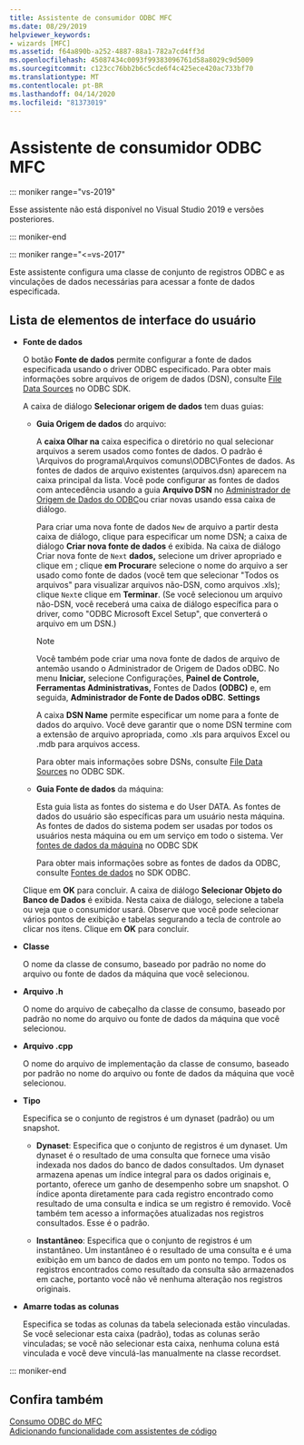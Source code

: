 ```yaml
---
title: Assistente de consumidor ODBC MFC
ms.date: 08/29/2019
helpviewer_keywords:
- wizards [MFC]
ms.assetid: f64a890b-a252-4887-88a1-782a7cd4ff3d
ms.openlocfilehash: 45087434c0093f99383096761d58a8029c9d5009
ms.sourcegitcommit: c123cc76bb2b6c5cde6f4c425ece420ac733bf70
ms.translationtype: MT
ms.contentlocale: pt-BR
ms.lasthandoff: 04/14/2020
ms.locfileid: "81373019"
---
```

# <a name="mfc-odbc-consumer-wizard"></a>Assistente de consumidor ODBC MFC

::: moniker range="vs-2019"

Esse assistente não está disponível no Visual Studio 2019 e versões posteriores.

::: moniker-end

::: moniker range="<=vs-2017"

Este assistente configura uma classe de conjunto de registros ODBC e as vinculações de dados necessárias para acessar a fonte de dados especificada.

## <a name="uielement-list"></a>Lista de elementos de interface do usuário

- **Fonte de dados**

  O botão **Fonte de dados** permite configurar a fonte de dados especificada usando o driver ODBC especificado. Para obter mais informações sobre arquivos de origem de dados (DSN), consulte [File Data Sources](/sql/odbc/reference/file-data-sources) no ODBC SDK.

  A caixa de diálogo **Selecionar origem de dados** tem duas guias:

  - **Guia Origem de dados** do arquivo:

     A **caixa Olhar na** caixa especifica o diretório no qual selecionar arquivos a serem usados como fontes de dados. O padrão é \Arquivos do programa\Arquivos comuns\ODBC\Fontes de dados. As fontes de dados de arquivo existentes (arquivos.dsn) aparecem na caixa principal da lista. Você pode configurar as fontes de dados com antecedência usando a guia **Arquivo DSN** no [Administrador de Origem de Dados do ODBC](/sql/odbc/admin/odbc-data-source-administrator)ou criar novas usando essa caixa de diálogo.

     Para criar uma nova fonte de dados `New` de arquivo a partir desta caixa de diálogo, clique para especificar um nome DSN; a caixa de diálogo **Criar nova fonte de dados** é exibida. Na caixa de diálogo Criar nova fonte de `Next` **dados,** selecione um driver apropriado e clique em ; clique **em Procurar**e selecione o nome do arquivo a ser usado como fonte de dados (você tem que selecionar "Todos os arquivos" para visualizar arquivos não-DSN, como arquivos .xls); clique `Next`e clique em **Terminar**. (Se você selecionou um arquivo não-DSN, você receberá uma caixa de diálogo específica para o driver, como "ODBC Microsoft Excel Setup", que converterá o arquivo em um DSN.)

     > [!NOTE]
     > Você também pode criar uma nova fonte de dados de arquivo de antemão usando o Administrador de Origem de Dados oDBC. No menu **Iniciar,** selecione Configurações, **Painel de Controle,** **Ferramentas Administrativas,** Fontes de Dados **(ODBC)** e, em seguida, **Administrador de Fonte de Dados oDBC**. **Settings**

     A caixa **DSN Name** permite especificar um nome para a fonte de dados do arquivo. Você deve garantir que o nome DSN termine com a extensão de arquivo apropriada, como .xls para arquivos Excel ou .mdb para arquivos access.

     Para obter mais informações sobre DSNs, consulte [File Data Sources](/sql/odbc/reference/file-data-sources) no ODBC SDK.

  - **Guia Fonte de dados** da máquina:

     Esta guia lista as fontes do sistema e do User DATA. As fontes de dados do usuário são específicas para um usuário nesta máquina. As fontes de dados do sistema podem ser usadas por todos os usuários nesta máquina ou em um serviço em todo o sistema. Ver [fontes de dados da máquina](/sql/odbc/reference/machine-data-sources) no ODBC SDK

     Para obter mais informações sobre as fontes de dados da ODBC, consulte [Fontes de dados](/sql/odbc/reference/data-sources) no SDK ODBC.

  Clique em **OK** para concluir. A caixa de diálogo **Selecionar Objeto do Banco de Dados** é exibida. Nesta caixa de diálogo, selecione a tabela ou veja que o consumidor usará. Observe que você pode selecionar vários pontos de exibição e tabelas segurando a tecla de controle ao clicar nos itens. Clique em **OK** para concluir.

- **Classe**

   O nome da classe de consumo, baseado por padrão no nome do arquivo ou fonte de dados da máquina que você selecionou.

- **Arquivo .h**

   O nome do arquivo de cabeçalho da classe de consumo, baseado por padrão no nome do arquivo ou fonte de dados da máquina que você selecionou.

- **Arquivo .cpp**

   O nome do arquivo de implementação da classe de consumo, baseado por padrão no nome do arquivo ou fonte de dados da máquina que você selecionou.

- **Tipo**

   Especifica se o conjunto de registros é um dynaset (padrão) ou um snapshot.

  - **Dynaset**: Especifica que o conjunto de registros é um dynaset. Um dynaset é o resultado de uma consulta que fornece uma visão indexada nos dados do banco de dados consultados. Um dynaset armazena apenas um índice integral para os dados originais e, portanto, oferece um ganho de desempenho sobre um snapshot. O índice aponta diretamente para cada registro encontrado como resultado de uma consulta e indica se um registro é removido. Você também tem acesso a informações atualizadas nos registros consultados. Esse é o padrão.

  - **Instantâneo**: Especifica que o conjunto de registros é um instantâneo. Um instantâneo é o resultado de uma consulta e é uma exibição em um banco de dados em um ponto no tempo. Todos os registros encontrados como resultado da consulta são armazenados em cache, portanto você não vê nenhuma alteração nos registros originais.

- **Amarre todas as colunas**

   Especifica se todas as colunas da tabela selecionada estão vinculadas. Se você selecionar esta caixa (padrão), todas as colunas serão vinculadas; se você não selecionar esta caixa, nenhuma coluna está vinculada e você deve vinculá-las manualmente na classe recordset.

::: moniker-end

## <a name="see-also"></a>Confira também

[Consumo ODBC do MFC](../../mfc/reference/adding-an-mfc-odbc-consumer.md)<br/>
[Adicionando funcionalidade com assistentes de código](../../ide/adding-functionality-with-code-wizards-cpp.md)
